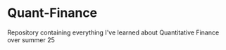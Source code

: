 # Quant-Finance
Repository containing everything I've learned about Quantitative Finance over summer 25
